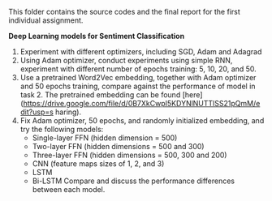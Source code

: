 This folder contains the source codes and the final report for the first individual assignment. 

**Deep Learning models for Sentiment Classification**

1. Experiment with different optimizers, including SGD, Adam and Adagrad
2. Using Adam optimizer, conduct experiments using simple RNN, experiment with different number of epochs training: 5, 10, 20, and 50.
3. Use a pretrained Word2Vec embedding, together with Adam optimizer and 50 epochs training, compare against the performance of model in task 2. The pretrained embedding can be found [here](https://drive.google.com/file/d/0B7XkCwpI5KDYNlNUTTlSS21pQmM/edit?usp=s
haring).
4. Fix Adam optimizer, 50 epochs, and randomly initialized embedding, and try the following models:
   - Single-layer FFN (hidden dimension = 500)
   - Two-layer FFN (hidden dimensions = 500 and 300)
   - Three-layer FFN (hidden dimensions = 500, 300 and 200)
   - CNN (feature maps sizes of 1, 2, and 3)
   - LSTM
   - Bi-LSTM
  Compare and discuss the performance differences between each model.
